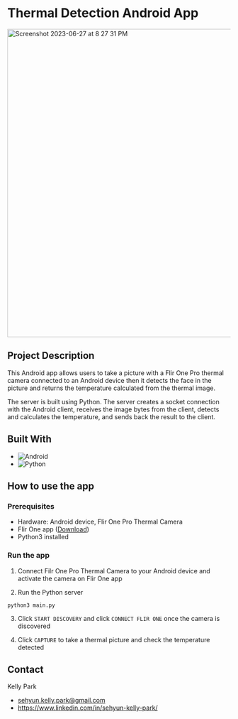 # Thermal Detection Android App
<img width="694" alt="Screenshot 2023-06-27 at 8 27 31 PM" src="https://github.com/sehyun-kelly/android-thermal-detection/assets/89621420/17ad7308-cc3b-4cf1-a24d-8ffddcf504eb">

## Project Description
This Android app allows users to take a picture with a Flir One Pro thermal camera connected to an Android device then it detects the face in the picture and returns the temperature calculated from the thermal image.

The server is built using Python. The server creates a socket connection with the Android client, receives the image bytes from the client, detects and calculates the temperature, and sends back the result to the client.  



## Built With

* ![Android](https://img.shields.io/badge/Android-3DDC84?style=for-the-badge&logo=android&logoColor=white)
* ![Python](https://img.shields.io/badge/python-3670A0?style=for-the-badge&logo=python&logoColor=ffdd54)




<!-- GETTING STARTED -->
## How to use the app

### Prerequisites

- Hardware: Android device, Flir One Pro Thermal Camera
- Flir One app ([Download](https://play.google.com/store/apps/details?id=com.flir.flirone&hl=en_CA&gl=US&pli=1))
- Python3 installed

### Run the app

1. Connect Filr One Pro Thermal Camera to your Android device and activate the camera on Flir One app

2. Run the Python server
```
python3 main.py
```

3. Click `START DISCOVERY` and click `CONNECT FLIR ONE` once the camera is discovered

4. Click `CAPTURE` to take a thermal picture and check the temperature detected


<!-- CONTACT -->
## Contact

Kelly Park 
- sehyun.kelly.park@gmail.com
- https://www.linkedin.com/in/sehyun-kelly-park/
